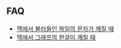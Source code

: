 FAQ
---
- [맥에서 불러들인 파일의 문자가 깨질 때](https://github.com/youngwoos/Doit_R/blob/master/FAQ/Mac_TextEncodingError.Rmd)
- [맥에서 그래프의 한글이 깨질 때](https://github.com/youngwoos/Doit_R/blob/master/FAQ/Mac_GraphTextError.Rmd)
